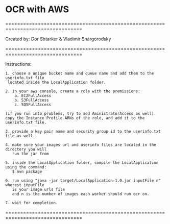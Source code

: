 # OCR with AWS

================================================================================

Created by:
	Dor Shtarker & Vladimir Shargorodsky

================================================================================

Instructions:

	1. choose a unique bucket name and queue name and add them to the userinfo.txt file
	 located inside the LocalApplication folder.

	2. in your aws console, create a role with the premissions:
		a. EC2FullAccess
		b. S3FullAccess
		c. SQSFullAccess
		
	(if you run into problems, try to add AministratorAccess as well).
	copy the Instance Profile ARNs of the role, and add it to the userinfo.txt file.

	3. provide a key pair name and security group id to the userinfo.txt file as well.

	4. make sure your images url and userinfo files are located in the directory you will
	   run the jar from

	5. inside the LocalApplication folder, compile the LocalApplication using the command:
	   $ mvn package

	6. run using "java -jar target/LocalApplication-1.0.jar inputFile n" wherest inputFile
	   is your image urls file
	   and n is the number of images each worker should run ocr on.

	7. wait for completion.

================================================================================

